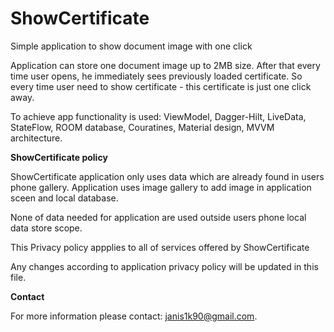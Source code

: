 # ShowCertificate

Simple application to show document image with one click

Application can store one document image up to 2MB size. After that every time user opens, he immediately sees previously loaded certificate. So every time user need to show certificate - this certificate is just one click away.

To achieve app functionality is used: ViewModel, Dagger-Hilt, LiveData, StateFlow, ROOM database, Couratines, Material design, MVVM architecture.

**ShowCertificate policy**

ShowCertificate application only uses data which are already found in users phone gallery. Application uses image gallery to add image in application sceen and local database. 

None of data needed for application are used outside users phone local data store scope.

This Privacy policy appplies to all of services offered by ShowCertificate

Any changes according to application privacy policy will be updated in this file.

**Contact**

For more information please contact: janis1k90@gmail.com.
